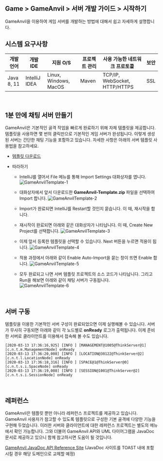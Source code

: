 ## Game > GameAnvil > 서버 개발 가이드 > 시작하기
GameAnvil을 이용하여 게임 서버를 개발하는 방법에 대해서 쉽고 자세하게 설명합니다.

## 시스템 요구사항

| 개발 언어 | 개발 IDE | 지원 O/S | 프로젝트 관리 | 사용 가능한 네트워크 프로토콜 | 보안 |
| ---- | ---- | ---- | ---- | ---- | ---- |
| Java 8, 11 | IntelliJ IDEA | Linux, Windows, MacOS | Maven | TCP/IP, WebSocket, HTTP/HTTPS  | SSL |

<br>

## 1분 만에 채팅 서버 만들기

GameAnvil은 기본적인 골격 작업을 빠르게 완료하기 위해 자체 템플릿을 제공합니다. 템플릿을 사용하면 몇 번의 클릭만으로 기본적인  게임 서버가 완성됩니다. 이렇게 생성된 서버는 간단한 채팅 기능을 포함하고 있습니다. 자세한 사항은 아래의 서버 템플릿 사용법을 참고하세요.

* [템플릿 다운로드](http://static.toastoven.net/prod_gameanvil/files/GameAnvil-Template.zip)

* 따라하기
  
  * IntelliJ를 열어서 File 메뉴를 통해 Import Settings 대화상자를 엽니다.  
    ![GameAnvilTemplate-1](http://static.toastoven.net/prod_gameanvil/images/GameAnvilTemplate-1.png)
  
  * 대화상자에서 앞서 다운로드한 **GameAnvil-Template.zip** 파일을 선택하여 Import 합니다.
    ![GameAnvilTemplate-2](http://static.toastoven.net/prod_gameanvil/images/GameAnvilTemplate-2.png)
  
  * Import가 완료되면 IntelliJ를 Restart할 것인지 묻습니다. 이 때, 재시작을 합니다.
  
  * 재시작이 완료되면 아래와 같은 대화상자가 나타납니다. 이 때, Create New Project를 선택합니다.
    ![GameAnvilTemplate-3](http://static.toastoven.net/prod_gameanvil/images/GameAnvilTemplate-3.png)
  
  * 이제 앞서 등록한 템플릿을 선택할 수 있습니다. Next 버튼을 누르면 적용이 됩니다.
    ![GameAnvilTemplate-4](http://static.toastoven.net/prod_gameanvil/images/GameAnvilTemplate-4.png)
  
  * 적용 과정에서 아래와 같이 Enable Auto-Import을 묻는 창이 뜨면 Enable 합니다.
    ![GameAnvilTemplate-5](http://static.toastoven.net/prod_gameanvil/images/GameAnvilTemplate-5.png)
  
  * 모두 완료되고 나면 서버 템플릿 프로젝트의 소스 코드가 나타납니다. 그리고 Run을 해보면 아래와 같이 채팅 서버가 구동됩니다.
    ![GameAnvilTemplate-6](http://static.toastoven.net/prod_gameanvil/images/GameAnvilTemplate-6.png)

<br>

## 서버 구동

템플릿을 이용한 기본적인 서버 구성이 완료되었으면 이제 실행해볼 수 있습니다. 서버가 무사히 구동되면 아래와 같이 각 노드별로 **onReady** 로그가 출력됩니다. 이제 준비한 서버로 클라이언트를 이용해서 접속해 볼 수도 있습니다. 

```
[2020-03-13 17:36:16,925] [INFO ] [MANAGEMENT@1005@ThinkServer@1] [c.n.t.m.ManagementNode] onReady
[2020-03-13 17:36:20,008] [INFO ] [LOCATION@30122@ThinkServer@2] [c.n.t.l.LocationNode] onReady
[2020-03-13 17:36:18,316] [INFO ] [SPACE@1@ThinkServer@0] [c.n.t.s.i.SpaceNode] onReady
[2020-03-13 17:36:19,008] [INFO ] [SESSION@1001@ThinkServer@2] [c.n.t.s.i.SessionNode] onReady
```

<br>

## 레퍼런스

GameAnvil은 템플릿 뿐만 아니라 레퍼런스 프로젝트를 제공하고 있습니다. GameAnvil 사용자가 참고할 수 있도록 템플릿으로 구성한 기본 골격에 다양한 기능을 구현해 두었습니다. 이러한 서버와 클라이언트에 대한 레퍼런스 프로젝트는 별도의 메뉴에서 확인 가능합니다. 그와 더불어 GameAnvil API와 UML 다이어그램을 JavaDoc 문서로 제공하고 있으니 함께 참고하시면 도움이 될 것입니다.

[GameAnvil JavaDoc API Reference Site](http://10.162.4.61:9090/gameanvil) (JavaDoc 사이트를 TOAST 내에 포함시킬 경우 해당 도메인으로 교체할 예정)



